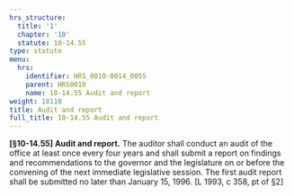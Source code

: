 ```yaml
---
hrs_structure:
  title: '1'
  chapter: '10'
  statute: 10-14.55
type: statute
menu:
  hrs:
    identifier: HRS_0010-0014_0055
    parent: HRS0010
    name: 10-14.55 Audit and report
weight: 18110
title: Audit and report
full_title: 10-14.55 Audit and report
---
```

**[§10-14.55] Audit and report.** The auditor shall conduct an audit of the office at least once every four years and shall submit a report on findings and recommendations to the governor and the legislature on or before the convening of the next immediate legislative session. The first audit report shall be submitted no later than January 15, 1996\. [L 1993, c 358, pt of §2]